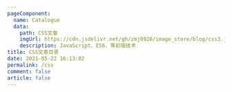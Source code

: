 ```yaml
---
pageComponent:
  name: Catalogue
  data:
    path: CSS文章
    imgUrl: https://cdn.jsdelivr.net/gh/zmj0920/image_store/blog/css3.jpg
    description: JavaScript、ES6、等前端技术
title: CSS文章目录
date: 2021-05-22 16:13:02
permalink: /css
comment: false
article: false
---
```

